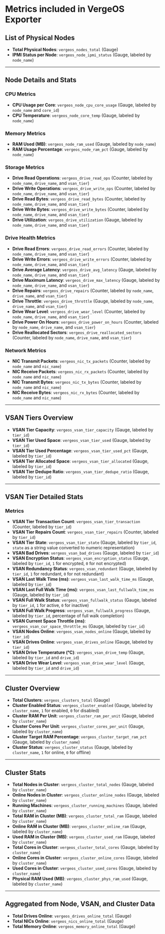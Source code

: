 # Metrics included in VergeOS Exporter

## List of Physical Nodes
- **Total Physical Nodes**: `vergeos_nodes_total` (Gauge)
- **IPMI Status per Node**: `vergeos_node_ipmi_status` (Gauge, labeled by `node_name`)

---

## Node Details and Stats

### CPU Metrics
- **CPU Usage per Core**: `vergeos_node_cpu_core_usage` (Gauge, labeled by `node_name` and `core_id`)
- **CPU Temperature**: `vergeos_node_core_temp` (Gauge, labeled by `node_name`)

### Memory Metrics
- **RAM Used (MB)**: `vergeos_node_ram_used` (Gauge, labeled by `node_name`)
- **RAM Usage Percentage**: `vergeos_node_ram_pct` (Gauge, labeled by `node_name`)

### Storage Metrics
- **Drive Read Operations**: `vergeos_drive_read_ops` (Counter, labeled by `node_name`, `drive_name`, and `vsan_tier`)
- **Drive Write Operations**: `vergeos_drive_write_ops` (Counter, labeled by `node_name`, `drive_name`, and `vsan_tier`)
- **Drive Read Bytes**: `vergeos_drive_read_bytes` (Counter, labeled by `node_name`, `drive_name`, and `vsan_tier`)
- **Drive Write Bytes**: `vergeos_drive_write_bytes` (Counter, labeled by `node_name`, `drive_name`, and `vsan_tier`)
- **Drive Utilization**: `vergeos_drive_utilization` (Gauge, labeled by `node_name`, `drive_name`, and `vsan_tier`)

### Drive Health Metrics
- **Drive Read Errors**: `vergeos_drive_read_errors` (Counter, labeled by `node_name`, `drive_name`, and `vsan_tier`)
- **Drive Write Errors**: `vergeos_drive_write_errors` (Counter, labeled by `node_name`, `drive_name`, and `vsan_tier`)
- **Drive Average Latency**: `vergeos_drive_avg_latency` (Gauge, labeled by `node_name`, `drive_name`, and `vsan_tier`)
- **Drive Maximum Latency**: `vergeos_drive_max_latency` (Gauge, labeled by `node_name`, `drive_name`, and `vsan_tier`)
- **Drive Repairs**: `vergeos_drive_repairs` (Counter, labeled by `node_name`, `drive_name`, and `vsan_tier`)
- **Drive Throttle**: `vergeos_drive_throttle` (Gauge, labeled by `node_name`, `drive_name`, and `vsan_tier`)
- **Drive Wear Level**: `vergeos_drive_wear_level` (Counter, labeled by `node_name`, `drive_name`, and `vsan_tier`)
- **Drive Power On Hours**: `vergeos_drive_power_on_hours` (Counter, labeled by `node_name`, `drive_name`, and `vsan_tier`)
- **Drive Reallocated Sectors**: `vergeos_drive_reallocated_sectors` (Counter, labeled by `node_name`, `drive_name`, and `vsan_tier`)

### Network Metrics
- **NIC Transmit Packets**: `vergeos_nic_tx_packets` (Counter, labeled by `node_name` and `nic_name`)
- **NIC Receive Packets**: `vergeos_nic_rx_packets` (Counter, labeled by `node_name` and `nic_name`)
- **NIC Transmit Bytes**: `vergeos_nic_tx_bytes` (Counter, labeled by `node_name` and `nic_name`)
- **NIC Receive Bytes**: `vergeos_nic_rx_bytes` (Counter, labeled by `node_name` and `nic_name`)

---

## VSAN Tiers Overview
- **VSAN Tier Capacity**: `vergeos_vsan_tier_capacity` (Gauge, labeled by `tier_id`)
- **VSAN Tier Used Space**: `vergeos_vsan_tier_used` (Gauge, labeled by `tier_id`)
- **VSAN Tier Used Percentage**: `vergeos_vsan_tier_used_pct` (Gauge, labeled by `tier_id`)
- **VSAN Tier Allocated Space**: `vergeos_vsan_tier_allocated` (Gauge, labeled by `tier_id`)
- **VSAN Tier Dedupe Ratio**: `vergeos_vsan_tier_dedupe_ratio` (Gauge, labeled by `tier_id`)

---

## VSAN Tier Detailed Stats

### Metrics
- **VSAN Tier Transaction Count**: `vergeos_vsan_tier_transaction` (Counter, labeled by `tier_id`)
- **VSAN Tier Repairs Count**: `vergeos_vsan_tier_repairs` (Counter, labeled by `tier_id`)
- **VSAN Tier State**: `vergeos_vsan_tier_state` (Gauge, labeled by `tier_id`, `state` as a string value converted to numeric representation)
- **VSAN Bad Drives**: `vergeos_vsan_bad_drives` (Gauge, labeled by `tier_id`)
- **VSAN Encryption Status**: `vergeos_vsan_encryption_status` (Gauge, labeled by `tier_id`, `1` for encrypted, `0` for not encrypted)
- **VSAN Redundancy Status**: `vergeos_vsan_redundant` (Gauge, labeled by `tier_id`, `1` for redundant, `0` for not redundant)
- **VSAN Last Walk Time (ms)**: `vergeos_vsan_last_walk_time_ms` (Gauge, labeled by `tier_id`)
- **VSAN Last Full Walk Time (ms)**: `vergeos_vsan_last_fullwalk_time_ms` (Gauge, labeled by `tier_id`)
- **VSAN Full Walk Status**: `vergeos_vsan_fullwalk_status` (Gauge, labeled by `tier_id`, `1` for active, `0` for inactive)
- **VSAN Full Walk Progress**: `vergeos_vsan_fullwalk_progress` (Gauge, labeled by `tier_id`, percentage of full walk completion)
- **VSAN Current Space Throttle (ms)**: `vergeos_vsan_cur_space_throttle_ms` (Gauge, labeled by `tier_id`)
- **VSAN Nodes Online**: `vergeos_vsan_nodes_online` (Gauge, labeled by `tier_id`)
- **VSAN Drives Online**: `vergeos_vsan_drives_online` (Gauge, labeled by `tier_id`)
- **VSAN Drive Temperature (°C)**: `vergeos_vsan_drive_temp` (Gauge, labeled by `tier_id` and `drive_id`)
- **VSAN Drive Wear Level**: `vergeos_vsan_drive_wear_level` (Gauge, labeled by `tier_id` and `drive_id`)

---

## Cluster Overview
- **Total Clusters**: `vergeos_clusters_total` (Gauge)
- **Cluster Enabled Status**: `vergeos_cluster_enabled` (Gauge, labeled by `cluster_name`, `1` for enabled, `0` for disabled)
- **Cluster RAM Per Unit**: `vergeos_cluster_ram_per_unit` (Gauge, labeled by `cluster_name`)
- **Cluster Cores Per Unit**: `vergeos_cluster_cores_per_unit` (Gauge, labeled by `cluster_name`)
- **Cluster Target RAM Percentage**: `vergeos_cluster_target_ram_pct` (Gauge, labeled by `cluster_name`)
- **Cluster Status**: `vergeos_cluster_status` (Gauge, labeled by `cluster_name`, `1` for online, `0` for offline)

---

## Cluster Stats
- **Total Nodes in Cluster**: `vergeos_cluster_total_nodes` (Gauge, labeled by `cluster_name`)
- **Online Nodes in Cluster**: `vergeos_cluster_online_nodes` (Gauge, labeled by `cluster_name`)
- **Running Machines**: `vergeos_cluster_running_machines` (Gauge, labeled by `cluster_name`)
- **Total RAM in Cluster (MB)**: `vergeos_cluster_total_ram` (Gauge, labeled by `cluster_name`)
- **Online RAM in Cluster (MB)**: `vergeos_cluster_online_ram` (Gauge, labeled by `cluster_name`)
- **Used RAM in Cluster (MB)**: `vergeos_cluster_used_ram` (Gauge, labeled by `cluster_name`)
- **Total Cores in Cluster**: `vergeos_cluster_total_cores` (Gauge, labeled by `cluster_name`)
- **Online Cores in Cluster**: `vergeos_cluster_online_cores` (Gauge, labeled by `cluster_name`)
- **Used Cores in Cluster**: `vergeos_cluster_used_cores` (Gauge, labeled by `cluster_name`)
- **Physical RAM Used (MB)**: `vergeos_cluster_phys_ram_used` (Gauge, labeled by `cluster_name`)

---

## Aggregated from Node, VSAN, and Cluster Data
- **Total Drives Online**: `vergeos_drives_online_total` (Gauge)
- **Total NICs Online**: `vergeos_nics_online_total` (Gauge)
- **Total Memory Online**: `vergeos_memory_online_total` (Gauge)